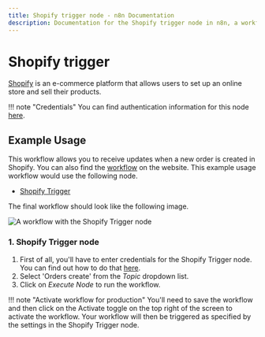 ```yaml
---
title: Shopify trigger node - n8n Documentation
description: Documentation for the Shopify trigger node in n8n, a workflow automation platform. Includes details of operations and configuration, and links to examples and credentials information.
---
```


# Shopify trigger

[Shopify](https://www.shopify.com/) is an e-commerce platform that allows users to set up an online store and sell their products.

!!! note "Credentials"
    You can find authentication information for this node [here](/integrations/builtin/credentials/shopify/).



## Example Usage

This workflow allows you to receive updates when a new order is created in Shopify. You can also find the [workflow](https://n8n.io/workflows/547) on the website. This example usage workflow would use the following node.

- [Shopify Trigger]()

The final workflow should look like the following image.

![A workflow with the Shopify Trigger node](/_images/integrations/builtin/trigger-nodes/shopifytrigger/workflow.png)


### 1. Shopify Trigger node

1. First of all, you'll have to enter credentials for the Shopify Trigger node. You can find out how to do that [here](/integrations/builtin/credentials/shopify/).
2. Select 'Orders create' from the *Topic* dropdown list.
3. Click on *Execute Node* to run the workflow.

!!! note "Activate workflow for production"
    You'll need to save the workflow and then click on the Activate toggle on the top right of the screen to activate the workflow. Your workflow will then be triggered as specified by the settings in the Shopify Trigger node.


